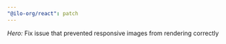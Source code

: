 ```yaml
---
"@ilo-org/react": patch
---
```


_Hero:_ Fix issue that prevented responsive images from rendering correctly
